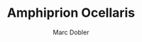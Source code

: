 ---
layout: layouts/post-animal.njk
title: "Amphiprion Ocellaris"
excerpt: 
tags:
    - Amphiprion
    - Nano Reef tank
color: orange
author:
- Marc Dobler
meta: "Here the description of the article"
image: img/fish/amphiprion-ocellaris.jpg

parameter:
    geography: 
    temp:
    ph:
    size:
    volume: 20G
---